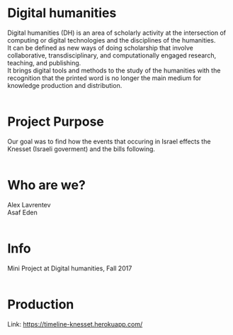 # Digital humanities
Digital humanities (DH) is an area of scholarly activity at the intersection of computing or digital technologies and the disciplines of the humanities.<br /> 
It can be defined as new ways of doing scholarship that involve collaborative, transdisciplinary, and computationally engaged research, teaching, and publishing. <br /> 
It brings digital tools and methods to the study of the humanities with the recognition that the printed word is no longer the main medium for knowledge production and distribution.
<br /> <br /> 
# Project Purpose
Our goal was to find how the events that occuring in Israel effects the Knesset (Israeli goverment) and the bills following. <br />
<br /> 
# Who are we? 
Alex Lavrentev <br />
Asaf Eden
<br /> <br /> 
# Info
Mini Project at Digital humanities, Fall 2017
<br /> <br /> 
# Production
Link: https://timeline-knesset.herokuapp.com/

